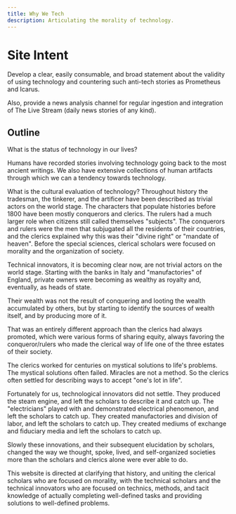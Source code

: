 ```yaml
---
title: Why We Tech
description: Articulating the morality of technology.
---
```

# Site Intent

Develop a clear, easily consumable, and broad statement about the validity of using technology and countering such anti-tech stories as Prometheus and Icarus.

Also, provide a news analysis channel for regular ingestion and integration of The Live Stream (daily news stories of any kind).

## Outline

What is the status of technology in our lives?

Humans have recorded stories involving technology going back to the most ancient writings. We also have extensive collections of human artifacts through which we can a tendency towards technology.

What is the cultural evaluation of technology? Throughout history the tradesman, the tinkerer, and the artificer have been described as trivial actors on the world stage. The characters that populate histories before 1800 have been mostly conquerors and clerics. The rulers had a much larger role when citizens still called themselves "subjects". The conquerors and rulers were the men that subjugated all the residents of their countries, and the clerics explained why this was their "divine right" or "mandate of heaven". Before the special sciences, clerical scholars were focused on morality and the organization of society.

Technical innovators, it is becoming clear now, are not trivial actors on the world stage. Starting with the banks in Italy and "manufactories" of England, private owners were becoming as wealthy as royalty and, eventually, as heads of state.

Their wealth was not the result of conquering and looting the wealth accumulated by others, but by starting to identify the sources of wealth itself, and by producing more of it.

That was an entirely different approach than the clerics had always promoted, which were various forms of sharing equity, always favoring the conqueror/rulers who made the clerical way of life one of the three estates of their society.

The clerics worked for centuries on mystical solutions to life's problems. The mystical solutions often failed. Miracles are not a method. So the clerics often settled for describing ways to accept "one's lot in life".

Fortunately for us, technological innovators did not settle. They produced the steam engine, and left the scholars to describe it and catch up. The "electricians" played with and demonstrated electrical phenomenon, and left the scholars to catch up. They created manufactories and division of labor, and left the scholars to catch up. They created mediums of exchange and fiduciary media and left the scholars to catch up.

Slowly these innovations, and their subsequent elucidation by scholars, changed the way we thought, spoke, lived, and self-organized societies more than the scholars and clerics alone were ever able to do.

This website is directed at clarifying that history, and uniting the clerical scholars who are focused on morality, with the technical scholars and the technical innovators who are focused on technics, methods, and tacit knowledge of actually completing well-defined tasks and providing solutions to well-defined problems.

